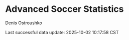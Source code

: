 # Advanced Soccer Statistics
Denis Ostroushko

<!-- gfm -->

Last successful data update: 2025-10-02 10:17:58 CST
